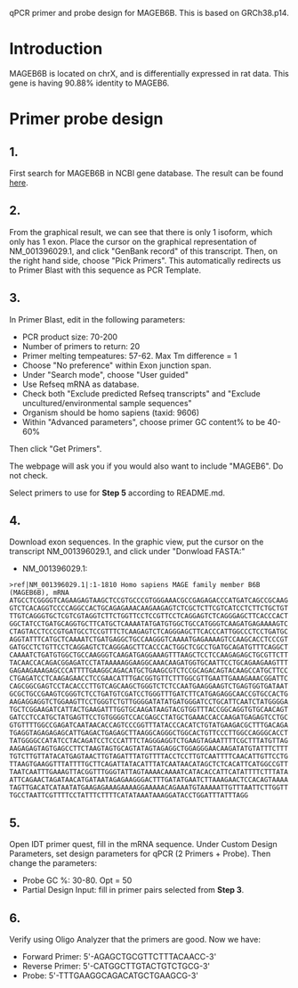 qPCR primer and probe design for MAGEB6B.
This is based on GRCh38.p14.

# Introduction
MAGEB6B is located on chrX, and is differentially expressed in rat data. This gene is having 90.88% identity to MAGEB6.

# Primer probe design
## 1.
First search for MAGEB6B in NCBI gene database. The result can be found [here](https://www.ncbi.nlm.nih.gov/gene/392433). 
## 2.
From the graphical result, we can see that there is only 1 isoform, which only has 1 exon. Place the cursor on the graphical representation of NM_001396029.1, and click "GenBank record" of this transcript. Then, on the right hand side, choose "Pick Primers". This automatically redirects us to Primer Blast with this sequence as PCR Template. 
## 3.
In Primer Blast, edit in the following parameters:
- PCR product size: 70-200
- Number of primers to return: 20
- Primer melting tempeatures: 57-62. Max Tm difference = 1
- Choose "No preference" within Exon junction span.
- Under "Search mode", choose "User guided"
- Use Refseq mRNA as database.
- Check both "Exclude predicted Refseq transcripts" and "Exclude uncultured/environmental sample sequences"
- Organism should be homo sapiens (taxid: 9606)
- Within "Advanced parameters", choose primer GC content% to be 40-60%

Then click "Get Primers".

The webpage will ask you if you would also want to include "MAGEB6". Do not check.

Select primers to use for **Step 5** according to README.md.

## 4.
Download exon sequences. In the graphic view, put the cursor on the transcript NM_001396029.1, and click under "Donwload FASTA:"
- NM_001396029.1:
```
>ref|NM_001396029.1|:1-1810 Homo sapiens MAGE family member B6B (MAGEB6B), mRNA
ATGCCTCGGGGTCAGAAGAGTAAGCTCCGTGCCCGTGGGAAACGCCGAGAGACCCATGATCAGCCGCAAG
GTCTCACAGGTCCCCAGGCCACTGCAGAGAAACAAGAAGAGTCTCGCTCTTCGTCATCCTCTTCTGCTGT
TTGTCAGGGTGCTCGTCGTAGGTCTTCTGGTTCCTCCGTTCCTCAGGAGTCTCAGGGAGCTTCACCCACT
GGCTATCCTGATGCAGGTGCTTCATGCTCAAAATATGATGTGGCTGCCATGGGTCAAGATGAGAAAAGTC
CTAGTACCTCCCGTGATGCCTCCGTTTCTCAAGAGTCTCAGGGAGCTTCACCCATTGGCCCTCCTGATGC
AGGTATTTCATGCTCAAAATCTGATGAGGCTGCCAAGGGTCAAAATGAGAAAAGTCCAAGCACCTCCCGT
GATGCCTCTGTTCCTCAGGAGTCTCAGGGAGCTTCACCCACTGGCTCGCCTGATGCAGATGTTTCAGGCT
CAAAATCTGATGTGGCTGCCAAGGGTCAAGATGAGGAAAGTTTAAGCTCCTCCAAGAGAGCTGCGTTCTT
TACAACCACAGACGGAGATCCTATAAAAAGGAAGGCAAACAAGATGGTGCAATTCCTGCAGAAGAAGTTT
GAGAAGAAAGAGCCCATTTTGAAGGCAGACATGCTGAAGCGTCTCCGCAGACAGTACAAGCCATGCTTCC
CTGAGATCCTCAAGAGAACCTCCGAACATTTGACGGTGTTCTTTGGCGTTGAATTGAAAGAAACGGATTC
CAGCGGCGAGTCCTACACCCTTGTCAGCAAGCTGGGTCTCTCCAATGAAGGAAGTCTGAGTGGTGATAAT
GCGCTGCCGAAGTCGGGTCTCCTGATGTCGATCCTGGGTTTGATCTTCATGAGAGGCAACCGTGCCACTG
AAGAGGAGGTCTGGAAGTTCCTGGGTCTGTTGGGGATATATGATGGGATCCTGCATTCAATCTATGGGGA
TGCTCGGAAGATCATTACTGAAGATTTGGTGCAAGATAAGTACGTGGTTTACCGGCAGGTGTGCAACAGT
GATCCTCCATGCTATGAGTTCCTGTGGGGTCCACGAGCCTATGCTGAAACCACCAAGATGAGAGTCCTGC
GTGTTTTGGCCGAGATCAATAACACCAGTCCCGGTTTATACCCACATCTGTATGAAGACGCTTTGACAGA
TGAGGTAGAGAGAGCATTGAGACTGAGAGCTTAAGGCAGGGCTGGCACTGTTCCCTTGGCCAGGGCACCT
TATGGGGCCATATCCTACAGATCCTCCCATTTCTAGGGAGGTCTGAAGTAGAATTTTCGCTTTATGTTAG
AAGAGAGTAGTGAGCCTTCTAAGTAGTGCAGTATAGTAGAGGCTGGAGGGAACAAGATATGTATTTCTTT
TGTCTTGTTATACATGAGTAACTTGTAGATTTATGTTTTACCTCCTTGTCAATTTTCAACATTGTTCCTG
TTAAGTGAAGGTTTATTTTGCTTCAGATTATACATTTATCAATAACATAGCTCTCACATTCATGGCCGTT
TAATCAATTTGAAAGTTACGGTTTGGGTATTAGTAAAACAAAATCATACACCATTCATATTTTCTTTATA
ATTCAGAACTAGATAACATGATAATAGAGAAGGGACTTTGATATGAATCTTAAAGAACTCCACAGTAAAA
TAGTTGACATCATAATATGAAGAGAAAGAAAAGGAAAAACAGAAATGTAAAAATTGTTTAATTCTTGGTT
TGCCTAATTCGTTTTCCTATTTCTTTTCATATAAATAAAGGATACCTGGATTTATTTAGG
```

## 5. 
Open IDT primer quest, fill in the mRNA sequence. Under Custom Design Parameters, set design parameters for qPCR (2 Primers + Probe). Then change the parameters:
- Probe GC %: 30-80. Opt = 50
- Partial Design Input: fill in primer pairs selected from **Step 3**.

## 6. 
Verify using Oligo Analyzer that the primers are good.
Now we have:
- Forward Primer: 5'-AGAGCTGCGTTCTTTACAACC-3'
- Reverse Primer: 5'-CATGGCTTGTACTGTCTGCG-3'
- Probe: 5'-TTTGAAGGCAGACATGCTGAAGCG-3'